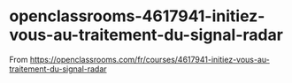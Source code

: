 # openclassrooms-4617941-initiez-vous-au-traitement-du-signal-radar
From https://openclassrooms.com/fr/courses/4617941-initiez-vous-au-traitement-du-signal-radar

